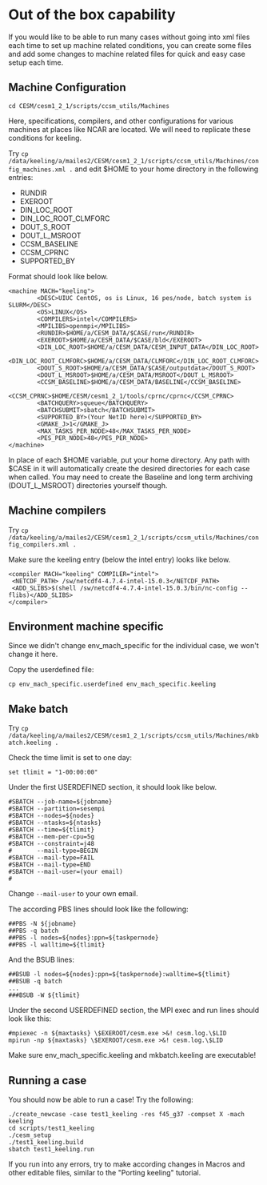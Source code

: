 # Out of the box capability  

If you would like to be able to run many cases without going into xml files each time to
set up machine related conditions, you can create some files and add some changes to
machine related files for quick and easy case setup each time.

## Machine Configuration

`cd CESM/cesm1_2_1/scripts/ccsm_utils/Machines`

Here, specifications, compilers, and other configurations for various machines at places
like NCAR are located. We will need to replicate these conditions for keeling.

Try `cp /data/keeling/a/mailes2/CESM/cesm1_2_1/scripts/ccsm_utils/Machines/config_machines.xml .` and edit $HOME to your home directory in the following entries:  
 - RUNDIR 
 - EXEROOT
 - DIN_LOC_ROOT
 - DIN_LOC_ROOT_CLMFORC
 - DOUT_S_ROOT
 - DOUT_L_MSROOT
 - CCSM_BASELINE
 - CCSM_CPRNC
 - SUPPORTED_BY

Format should look like below.  
```
<machine MACH="keeling">
        <DESC>UIUC CentOS, os is Linux, 16 pes/node, batch system is SLURM</DESC>
        <OS>LINUX</OS>
        <COMPILERS>intel</COMPILERS>
        <MPILIBS>openmpi</MPILIBS>
        <RUNDIR>$HOME/a/CESM_DATA/$CASE/run</RUNDIR>
        <EXEROOT>$HOME/a/CESM_DATA/$CASE/bld</EXEROOT>
        <DIN_LOC_ROOT>$HOME/a/CESM_DATA/CESM_INPUT_DATA</DIN_LOC_ROOT>
        <DIN_LOC_ROOT_CLMFORC>$HOME/a/CESM_DATA/CLMFORC</DIN_LOC_ROOT_CLMFORC>
        <DOUT_S_ROOT>$HOME/a/CESM_DATA/$CASE/outputdata</DOUT_S_ROOT>
        <DOUT_L_MSROOT>$HOME/a/CESM_DATA/MSROOT</DOUT_L_MSROOT>
        <CCSM_BASELINE>$HOME/a/CESM_DATA/BASELINE</CCSM_BASELINE>
        <CCSM_CPRNC>$HOME/CESM/cesm1_2_1/tools/cprnc/cprnc</CCSM_CPRNC>
        <BATCHQUERY>squeue</BATCHQUERY>
        <BATCHSUBMIT>sbatch</BATCHSUBMIT>
        <SUPPORTED_BY>(Your NetID here)</SUPPORTED_BY>
        <GMAKE_J>1</GMAKE_J>
        <MAX_TASKS_PER_NODE>48</MAX_TASKS_PER_NODE>
        <PES_PER_NODE>48</PES_PER_NODE>
</machine>
```

In place of each $HOME variable, put your home directory. Any path with $CASE in it will 
automatically create the desired directories for each case when called. You may need to
create the Baseline and long term archiving (DOUT_L_MSROOT) directories yourself
though.

## Machine compilers

Try `cp /data/keeling/a/mailes2/CESM/cesm1_2_1/scripts/ccsm_utils/Machines/config_compilers.xml .`

Make sure the keeling entry (below the intel entry) looks like below.

```
<compiler MACH="keeling" COMPILER="intel">
 <NETCDF_PATH> /sw/netcdf4-4.7.4-intel-15.0.3</NETCDF_PATH>
 <ADD_SLIBS>$(shell /sw/netcdf4-4.7.4-intel-15.0.3/bin/nc-config --flibs)</ADD_SLIBS>
</compiler>
```

## Environment machine specific

Since we didn't change env_mach_specific for the individual case, we won't change it here. 

Copy the userdefined file:

` cp env_mach_specific.userdefined env_mach_specific.keeling `

## Make batch

Try ` cp /data/keeling/a/mailes2/CESM/cesm1_2_1/scripts/ccsm_utils/Machines/mkbatch.keeling . `

Check the time limit is set to one day:

`set tlimit = "1-00:00:00"`

Under the first USERDEFINED section, it should look like below.

```
#SBATCH --job-name=${jobname}
#SBATCH --partition=sesempi
#SBATCH --nodes=${nodes}
#SBATCH --ntasks=${ntasks}
#SBATCH --time=${tlimit}
#SBATCH --mem-per-cpu=5g
#SBATCH --constraint=j48
#       --mail-type=BEGIN
#SBATCH --mail-type=FAIL
#SBATCH --mail-type=END
#SBATCH --mail-user=(your email)
#
```
Change ` --mail-user ` to your own email.

The according PBS lines should look like the following:

```
##PBS -N ${jobname}
##PBS -q batch
##PBS -l nodes=${nodes}:ppn=${taskpernode}
##PBS -l walltime=${tlimit}
```

And the BSUB lines:

```
##BSUB -l nodes=${nodes}:ppn=${taskpernode}:walltime=${tlimit}
##BSUB -q batch
...
###BSUB -W ${tlimit}
```

Under the second USERDEFINED section, the MPI exec and run lines should look like this:

```
#mpiexec -n ${maxtasks} \$EXEROOT/cesm.exe >&! cesm.log.\$LID
mpirun -np ${maxtasks} \$EXEROOT/cesm.exe >&! cesm.log.\$LID
```

Make sure env_mach_specific.keeling and mkbatch.keeling are executable!

## Running a case

You should now be able to run a case! Try the following:

```
./create_newcase -case test1_keeling -res f45_g37 -compset X -mach keeling
cd scripts/test1_keeling
./cesm_setup
./test1_keeling.build
sbatch test1_keeling.run
```
If you run into any errors, try to make according changes in Macros and other editable
files, similar to the "Porting keeling" tutorial.
